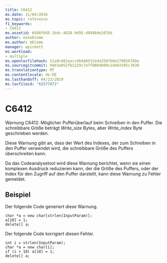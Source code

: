 ```yaml
---
title: C6412
ms.date: 11/04/2016
ms.topic: reference
f1_keywords:
- C6412
ms.assetid: 6498f045-1bdc-4428-9d95-d9498de207bb
author: mikeblome
ms.author: mblome
manager: wpickett
ms.workload:
- multiple
ms.openlocfilehash: 51a9cd81eacc4b040532eda350768e279856780e
ms.sourcegitcommit: 94b3a052fb1229c7e7f8804b09c1d403385c7630
ms.translationtype: MT
ms.contentlocale: de-DE
ms.lasthandoff: 04/23/2019
ms.locfileid: "62577872"
---
```

# <a name="c6412"></a>C6412
Warnung C6412: Möglicher Pufferüberlauf beim Schreiben in den Puffer. Die schreibbare Größe beträgt *Write_size* Bytes, aber *Write_index* Byte geschrieben werden.

 Diese Warnung gibt an, dass der Wert des Indexes, der zum Schreiben in den Puffer verwendet wird, die schreibbare Größe des Puffers überschreiten kann.

 Da das Codeanalysetool wird diese Warnung berichtet, wenn sie einen komplexen Ausdruck reduzieren kann, der die Größe des Puffers, oder der Index für den Zugriff auf den Puffer darstellt, kann diese Warnung zu Fehler gemeldet.

## <a name="example"></a>Beispiel
 Der folgende Code generiert diese Warnung.

```
char *a = new char[strlen(InputParam)];
a[10] = 1;
delete[] a;
```

 Der folgende Code korrigiert diesen Fehler.

```
int i = strlen(InputParam);
char *a = new char[i];
if (i > 10) a[10] = 1;
delete[] a;
```